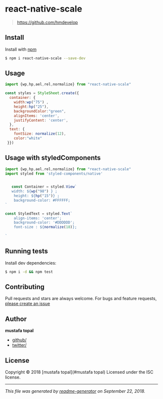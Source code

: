 # react-native-scale

> https://github.com/hmdevelop

## Install

Install with [npm](https://www.npmjs.com/)

```sh
$ npm i react-native-scale --save-dev
```

## Usage

 
```js
import {wp,hp,ael,rel,normalize} from "react-native-scale"

const styles = StyleSheet.create({
  container: {
    width:wp("75") ,
    height:hp("25"),
    backgroundColor:"green",
    alignItems: 'center',
    justifyContent: 'center',
  },
  text: {
    fontSize: normalize(12),
    color:"white"
 }})

```
## Usage with styledComponents

 
```js
import {wp,hp,ael,rel,normalize} from "react-native-scale"
import styled from 'styled-components/native'
   

   const Container = styled.View`
   width: ${wp("98") } ;
    height: ${hp("15")} ;
    background-color: #FFFFFF;
`

const StyledText = styled.Text`
    align-items: 'center';
    background-color: '#DDDDDD';
    font-size : ${normalize(18)};
 
`


```


## Running tests

Install dev dependencies:

```sh
$ npm i -d && npm test
```

## Contributing

Pull requests and stars are always welcome. For bugs and feature requests, [please create an issue](https://github.com/hmdevelop/react-native-scale/issues)

## Author

**mustafa topal**

* [github/](https://github.com/)
* [twitter/](http://twitter.com/)

## License

Copyright © 2018 [mustafa topal](#mustafa topal)
Licensed under the ISC license.

***

_This file was generated by [readme-generator](https://github.com/jonschlinkert/readme-generator) on September 22, 2018._
